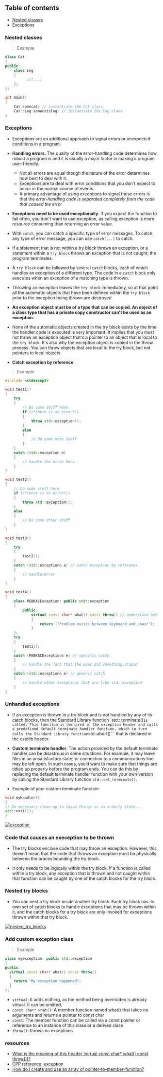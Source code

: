 ## Table of contents
- [Nested classes]()
- [Exceptions]()

### Nested classes

> Example

```C++
class Cat
{
public:
    class Leg
    {
          //[...]  
    };
};

int main()
{
	Cat somecat; // instantiate the Cat class
	Cat::Leg somecatsleg; // instantiate the Leg class
}
```

### Exceptions

- Exceptions are an additional approach to signal errors or unexpected conditions in a program. 
  
- **Handling errors**. The quality of the error-handling code determines how robust a program is and it is usually a major factor in making a program user-friendly.
    - Not all errors are equal though the nature of the error determines how best to deal with it. 
    - Exceptions are to deal with error conditions that you don't expect to occur in the normal course of events. 
    - A primary advantage of using exceptions to signal these errors is that the *error-handling code is separated completely from the code that caused the error*
  
- **Exceptions need to be used exceptionally**. If you expect the function to fail often, you don't want to use exception, as calling exception is more resource consuming than returning an error value. 

- With ```catch```, you can catch a specific type of error messages. To catch any type of error message, you can use ```catch(...)``` to catch.

- If a statement that is not within a try block throws an exception, or a statement within a ```try block``` throws an exception that is not caught, the program terminates. 

- A ```try block``` can be followed by several ```catch``` blocks, each of which handles an exception of a different type. The code in a ```catch``` block only executes when an exception of a matching type is thrown. 

- Throwing an exception leaves the ```try block``` immediately, so at that point all the automatic objects that have been defined within the ```try block``` prior to the exception being thrown are destroyed. 
  
- **An exception object must be of a type that can be copied. An object of a class type that has a private copy constructor can't be used as an exception.** 
  
- None of the automatic objects created in the try block exists by the time the handler code is executed is very important. It implies that you must not throw an exception object that's a pointer to an object that is local to the ```try block```. It's also why the exception object is copied in the throw process. You can throw objects that are local to the try block, but not pointers to local objects. 

- **Catch exception by reference**: 

> Example

```C++
#include <stdexcept>

void test1()
{
	try
    {
        // Do some stuff here
        if (/*there is an error*/)
        {
            throw std::exception();        
        }
        else
        {
        	// Do some more stuff
        }
    }
	catch (std::exception e)
	{
	    // handle the error here	
    }
}

void test2()
{
    // Do some stuff here
    if (/*there is an error*/)
    {
        throw std::exception();	
    }
    else
    {
    	// Do some other stuff
    }
}

void test3()
{
    try
    {
    	test2();
    }
    catch (std::exception& e) // catch exception by reference
    {
    	// handle error
    }	
}

void test4()
{
    class PEBKACException: public std::exception
    {
    	public:
    	    virtual const char* what() const throw() // understand better
            {
                return ("Problem exists between keyboard and chair");                  
            }
    };	
    try
    {
    	test3();
    }
    catch (PEBKACException& e) // specific catch
    {
    	// handle the fact that the user did something stupid
    }
    catch (std::exception& e) // generic catch
    {
    	// handle other exceptions that are like std::exception
    }	
}
```

### Unhandled exceptions

- If an exception is thrown in a try block and is not handled by any of its catch blocks, then the Standard Library function `std:: terminate()``` is called. This function is declared in the exception header and calls a predefined default terminate handler function, which in turn calls the Standard Library function ```std::abort()``` that is declared in the cstdlib header.

- **Custom terminate handler**. The action provided by the default terminate handler can be disastrous in some situations. For example, it may leave files in an unsatisfactory state, or connection to a communications line may be left open. In such cases, you’d want to make sure that things are tidied up properly before the program ends. You can do this by replacing the default terminate handler function with your own version by calling the Standard Library function ```std::set_terminate()```.

- Example of your custom terminate function

```C++
void myHandler()
{
// Do necessary clean-up to leave things in an orderly state...
std::exit(1);
}
```

[![exception](https://github.com/qingqingqingli/CPP/blob/main/images/unhandled_exception.png)](https://github.com/qingqingqingli/CPP/wiki/Module05)

### Code that causes an exeception to be thrown

- The try blocks enclose code that may throw an exception. However, this doesn't mean that the code that throws an exception must be physically between the braces bounding the try block.

- It only needs to be logically within the try block. If a function is called within a try block, any exception that is thrown and not caught within that function can be caught by one of the catch blocks for the try block. 

### Nested try blocks

- You can nest a try block inside another try block. Each try block has its own set of catch blocks to handle exceptions that may be thrown within it, and the catch blocks for a try block are only invoked for exceptions thrown within that try block.

[![nested_try_blocks](https://github.com/qingqingqingli/CPP/blob/main/images/nested_try_blocks.png)](https://github.com/qingqingqingli/CPP/wiki/Module05)

### Add custom exception class

> Example
```C++
class myexception: public std::exception
{
public:
  virtual const char* what() const throw()
  {
    return "My exception happened";
  }
};
```

- ```virtual```: It adds nothing, as the method being overridden is already virtual. It can be omitted.
- ```const char* what()```: A member function named what() that takes no arguments and returns a pointer to const char
- ```const```: The member function can be called via a const pointer or reference to an instance of this class or a derived class
- ```throw()```: throws no exceptions


### resources
- [What is the meaning of this header (virtual const char* what() const throw())?](https://stackoverflow.com/questions/22493294/what-is-the-meaning-of-this-header-virtual-const-char-what-const-throw)
- [CPP reference: exception](https://en.cppreference.com/w/cpp/language/exceptions)
- [How do I create and use an array of pointer-to-member-function?](http://www.cs.technion.ac.il/users/yechiel/c++-faq/array-memfnptrs.html)